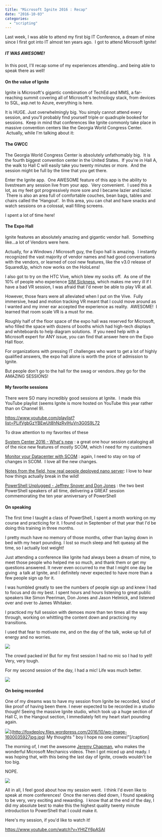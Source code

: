 ```yaml
---
title: "Microsoft Ignite 2016 : Recap"
date: "2016-10-03"
categories: 
  - "scripting"
---
```


Last week, I was able to attend my first big IT Conference, a dream of mine since I first got into IT almost ten years ago.  I got to attend Microsoft Ignite!

##### **IT WAS AWESOME!**

In this post, I'll recap some of my experiences attending...and being able to speak there as well!

#### On the value of Ignite

Ignite is Microsoft's gigantic combination of TechEd and MMS, a far-reaching summit covering all of Microsoft's technology stack, from devices to SQL, asp.net to Azure, everything is here.

It is HUGE. Just overwhelmingly big. You simply cannot attend every session, and you'll probably find yourself triple or quadruple booked for sessions.  Keep in mind that conferences like Ignite commonly take place in massive convention centers like the Georgia World Congress Center.  Actually, while I'm talking about it:

#### The GWCC

The Georgia World Congress Center is absolutely unfathomably big.  It is the fourth biggest convention center in the United States.  If you're in Hall A, the walk to Hall C will easily take you twenty minutes or more.  And the session might be full by the time that you get there.

Enter the Ignite app.  One AWESOME feature of this app is the ability to livestream any session live from your app.  Very convenient.  I used this a lot, as my feet got progressively more sore and I became lazier and lazier.  There is also an area full of comfortable couches, bean bags, tables and chairs called the 'Hangout'.  In this area, you can chat and have snacks and watch sessions on a colossal, wall filling screens.



I spent a lot of time here!

#### The Expo Hall

Ignite features an absolutely amazing and gigantic vendor hall.  Something like...a lot of Vendors were here.

Actually, for a Windows / Microsoft guy, the Expo hall is amazing.  I instantly recognized the vast majority of vendor names and had good conversations with the vendors, or learned of cool new features, like the v3.0 release of SquaredUp, which now works on the HoloLens!



I also got to try on the HTC Vive, which blew my socks off.  As one of the 10% of people who experience [SIM Sickness](https://www.wikiwand.com/en/Simulator_sickness), which makes me very ill if I have a bad VR session, I was afraid that I'd never be able to play VR at all.

However, those fears were all alleviated when I put on the Vive.  Fully immersive, head and motion tracking VR meant that I could move around as I wanted and my inner ear accepted the experience as reality.  AWESOME!  I learned that room scale VR is a must for me.

Roughly half of the floor space of the expo hall was reserved for Microsoft, who filled the space with dozens of booths which had high-tech displays and whiteboards to help diagram solutions.  If you need help with a Microsoft expert for ANY issue, you can find that answer here on the Expo Hall floor.

For organizations with pressing IT challenges who want to get a lot of highly qualified answers, the expo hall alone is worth the price of admission to Ignite.

But people don't go to the hall for the swag or vendors..they go for the AMAZING SESSIONS!

#### My favorite sessions

There were SO many incredibly good sessions at Ignite.  I made this YouTube playlist (seems Ignite is more hosted on YouTube this year rather than on Channel 9).

https://www.youtube.com/playlist?list=PLifVgbGzYBEwUt8hNzRylHuVn3G0S9L72

To draw attention to my favorites of these

[System Center 2016 - What's new](https://www.youtube.com/watch?v=AikRP1wUxUk&index=3&list=PLifVgbGzYBEwUt8hNzRylHuVn3G0S9L72) : a great one hour session cataloging all of the nice new features of mostly SCOM, which I need for my customers

[Monitor your Datacenter with SCOM](https://www.youtube.com/watch?v=AikRP1wUxUk&index=3&list=PLifVgbGzYBEwUt8hNzRylHuVn3G0S9L72) : again, I need to stay on top of changes in SCOM.  I love all the new changes.

[Notes from the field, how real people deployed nano server](https://www.youtube.com/watch?v=L6t06rnhOfY&index=8&list=PLifVgbGzYBEwUt8hNzRylHuVn3G0S9L72): I love to hear how things actually break in the wild!

[PowerShell Unplugged - Jeffrey Snover and Don Jones](https://www.youtube.com/watch?v=Ab46gHXNm8Q) : the two best PowerShell speakers of all time, delivering a GREAT session commemorating the ten year anniversary of PowerShell

#### On speaking

The first time I taught a class of PowerShell, I spent a month working on my course and practicing for it. I found out in September of that year that I'd be doing this training in three months.

I pretty much have no memory of those months, other than laying down in bed with my heart pounding. I lost so much sleep and felt queasy all the time, so I actually lost weight!

Just attending a conference like Ignite had always been a dream of mine, to meet those people who helped me so much, and thank them or get my questions answered. It never even occurred to me that I might one day be giving  a talk at Ignite, and I definitely never expected to have more than a few people sign up for it.

I was humbled greatly to see the numbers of people sign up and knew I had to focus and do my best. I spent hours and hours listening to great public speakers like Simon Peeriman, Don Jones and Jason Helmick, and listened over and over to James Whitaker.

I practiced my full session with demoes more than ten times all the way through, working on whittling the content down and practicing my transitions.

I used that fear to motivate me, and on the day of the talk, woke up full of energy and no worries.

![](images/wp-image-474691417jpg.jpg)

The crowd packed in! But for my first session I had no mic so I had to yell! Very, very tough.



For my second session of the day, I had a mic! Life was much better.

![](http://foxdeploy.files.wordpress.com/2016/10/wp-image-1082346794jpg.jpg)

#### On being recorded

One of my dreams was to have my session from Ignite be recorded, kind of like proof of having been there. I never expected to be recorded in a studio though! Seeing the massive Ignite studio, which took up a huge section of Hall C, in the Hangout section, I immediately felt my heart start pounding again.

![](images/wp-image-1600035927jpg.jpg)](http://foxdeploy.files.wordpress.com/2016/10/wp-image-1600035927jpg.jpg) My thoughts " boy I hope no one comes!"\[/caption\]

The morning of, I met the awesome [Jeremy Chapman](https://twitter.com/deployjeremy?ref_src=twsrc%5Egoogle%7Ctwcamp%5Eserp%7Ctwgr%5Eauthor), who makes the wonderful Microsoft Mechanics videos. Then I got miced up and ready. I was hoping that, with this being the last day of Ignite, crowds wouldn't be too big.

NOPE.

![](http://foxdeploy.files.wordpress.com/2016/10/wp-image-821368427jpg.jpg)

All in all, I feel good about how my session went.  I think I'd even like to speak at more conferences!  Once the nerves died down, I found speaking to be very, very exciting and rewarding.  I know that at the end of the day, I did my absolute best to make this the highest quality twenty minute introduction to PowerShell that I could make it.

Here's my session, if you'd like to watch it!

https://www.youtube.com/watch?v=YHtZY6pASAI
